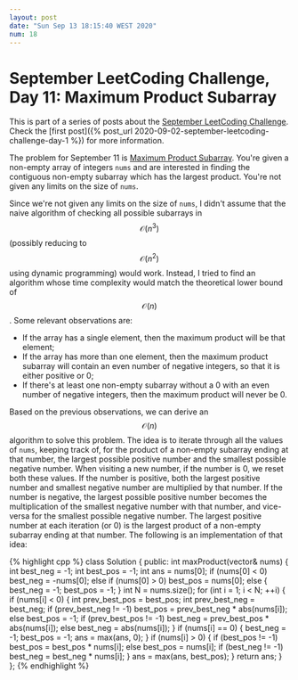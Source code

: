 ```yaml
---
layout: post
date: "Sun Sep 13 18:15:40 WEST 2020"
num: 18
---
```


# September LeetCoding Challenge, Day 11: Maximum Product Subarray

<div class="message" markdown="1">

This is part of a series of posts about the [September LeetCoding
Challenge][september-challenge]. Check the [first post]({% post_url
2020-09-02-september-leetcoding-challenge-day-1 %}) for more information.

</div>

The problem for September 11 is [Maximum Product Subarray][problem]. You're
given a non-empty array of integers `nums` and are interested in finding the
contiguous non-empty subarray which has the largest product. You're not given
any limits on the size of `nums`.

Since we're not given any limits on the size of `nums`, I didn't assume that the
naive algorithm of checking all possible subarrays in $$\mathcal{O}(n^3)$$
(possibly reducing to $$\mathcal{O}(n^2)$$ using dynamic programming) would
work. Instead, I tried to find an algorithm whose time complexity would match
the theoretical lower bound of $$\mathcal{O}(n)$$. Some relevant observations
are:

* If the array has a single element, then the maximum product will be that
  element;
* If the array has more than one element, then the maximum product subarray will
  contain an even number of negative integers, so that it is either positive or
  0;
* If there's at least one non-empty subarray without a 0 with an even number of
  negative integers, then the maximum product will never be 0.
  
Based on the previous observations, we can derive an $$\mathcal{O}(n)$$
algorithm to solve this problem. The idea is to iterate through all the values
of `nums`, keeping track of, for the product of a non-empty subarray ending at
that number, the largest possible positive number and the smallest possible
negative number. When visiting a new number, if the number is 0, we reset both
these values. If the number is positive, both the largest positive number and
smallest negative number are multiplied by that number. If the number is
negative, the largest possible positive number becomes the multiplication of the
smallest negative number with that number, and vice-versa for the smallest
possible negative number. The largest positive number at each iteration (or 0)
is the largest product of a non-empty subarray ending at that number. The
following is an implementation of that idea:

{% highlight cpp %}
class Solution {
public:
  int maxProduct(vector<int>& nums) {
    int best_neg = -1;
    int best_pos = -1;
    int ans = nums[0];
    if (nums[0] < 0)
      best_neg = -nums[0];
    else if (nums[0] > 0)
      best_pos = nums[0];
    else {
      best_neg = -1;
      best_pos = -1;
    }
    int N = nums.size();
    for (int i = 1; i < N; ++i) {
      if (nums[i] < 0) {
        int prev_best_pos = best_pos;
        int prev_best_neg = best_neg;
        if (prev_best_neg != -1)
          best_pos = prev_best_neg * abs(nums[i]);
        else
          best_pos = -1;
        if (prev_best_pos != -1)
          best_neg = prev_best_pos * abs(nums[i]);
        else
          best_neg = abs(nums[i]);
      }
      if (nums[i] == 0) {
        best_neg = -1;
        best_pos = -1;
        ans = max(ans, 0);
      }
      if (nums[i] > 0) {
        if (best_pos != -1)
          best_pos = best_pos * nums[i];
        else
          best_pos = nums[i];
        if (best_neg != -1)
          best_neg = best_neg * nums[i];
      }
      ans = max(ans, best_pos);
    }
    return ans;
  }
};
{% endhighlight %}

[problem]: https://leetcode.com/problems/maximum-product-subarray/
[september-challenge]: https://leetcode.com/explore/challenge/card/september-leetcoding-challenge/
